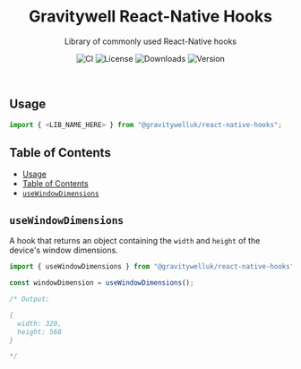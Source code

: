 <h1 align="center">Gravitywell React-Native Hooks</h1>
<p align="center">Library of commonly used React-Native hooks</p>
<p align="center">
  <img src="https://img.shields.io/github/workflow/status/GravitywellUK/packages/CI/master" alt="CI" />
  <img src="https://img.shields.io/github/license/gravitywelluk/packages" alt="License" />
  <img src="https://img.shields.io/npm/dm/@gravitywelluk/react-native-hooks" alt="Downloads" />
  <img src="https://img.shields.io/npm/v/@gravitywelluk/react-native-hooks" alt="Version" />
</p>
<br />

## Usage

```typescript
import { <LIB_NAME_HERE> } from "@gravitywelluk/react-native-hooks";
```

## Table of Contents
- [Usage](#usage)
- [Table of Contents](#table-of-contents)
- [`useWindowDimensions`](#usewindowdimensions)

## `useWindowDimensions`

A hook that returns an object containing the `width` and `height` of the device's window dimensions.

```typescript
import { useWindowDimensions } from "@gravitywelluk/react-native-hooks";

const windowDimension = useWindowDimensions();

/* Output:

{
  width: 320,
  height: 568
}

*/
```
